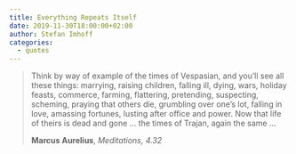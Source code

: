 ```yaml
---
title: Everything Repeats Itself
date: 2019-11-30T18:00:00+02:00
author: Stefan Imhoff
categories:
  - quotes
---
```


> Think by way of example of the times of Vespasian, and you’ll see all these things: marrying, raising children, falling ill, dying, wars, holiday feasts, commerce, farming, flattering, pretending, suspecting, scheming, praying that others die, grumbling over one’s lot, falling in love, amassing fortunes, lusting after office and power. Now that life of theirs is dead and gone … the times of Trajan, again the same …
>
> **Marcus Aurelius**, _Meditations, 4.32_

